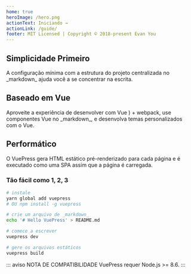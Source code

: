 ```yaml
---
home: true
heroImage: /hero.png
actionText: Iniciando →
actionLink: /guide/
footer: MIT Licensed | Copyright © 2018-present Evan You
---
```


<div style="text-align: center">
  <Bit/>
</div>

<div class="features">
  <div class="feature">
    <h2>Simplicidade Primeiro</h2>
    <p>A configuração mínima com a estrutura do projeto centralizada no _markdown_ ajuda você a se concentrar na escrita.</p>
  </div>
  <div class="feature">
    <h2>Baseado em Vue</h2>
    <p>Aproveite a experiência de desenvolver com Vue ) + webpack, use componentes Vue no _markdown_, e desenvolva temas personalizados com o Vue.</p>
  </div>
  <div class="feature">
    <h2>Performático</h2>
    <p>O VuePress gera HTML estático pré-renderizado para cada página e é executado como uma SPA assim que a página é carregada.</p>
  </div>
</div>

### Tão fácil como 1, 2, 3

``` bash
# instale
yarn global add vuepress
# OU npm install -g vuepress

# crie um arquivo de _markdown_
echo '# Hello VuePress' > README.md

# comece a escrever
vuepress dev

# gere os arquivos estáticos
vuepress build
```

::: aviso NOTA DE COMPATIBILIDADE
VuePress requer Node.js >= 8.6.
:::
